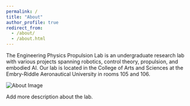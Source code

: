 ```yaml
---
permalink: /
title: "About"
author_profile: true
redirect_from: 
  - /about/
  - /about.html
---
```



The Engineering Physics Propulsion Lab is an undergraduate research lab with various projects spanning robotics, control theory, propulsion, and embodied AI. Our lab is located in the College of Arts and Sciences at the Embry-Riddle Aeronautical University in rooms 105 and 106. 

![About Image](/images/IMG_9810.JPG)

Add more description about the lab.

